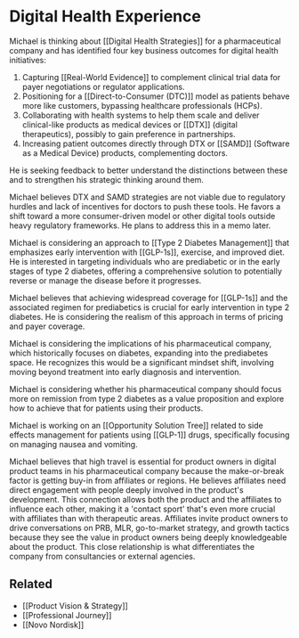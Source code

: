 # Digital Health Experience

Michael is thinking about [[Digital Health Strategies]] for a pharmaceutical company and has identified four key business outcomes for digital health initiatives: 
1. Capturing [[Real-World Evidence]] to complement clinical trial data for payer negotiations or regulator applications. 
2. Positioning for a [[Direct-to-Consumer (DTC)]] model as patients behave more like customers, bypassing healthcare professionals (HCPs). 
3. Collaborating with health systems to help them scale and deliver clinical-like products as medical devices or [[DTX]] (digital therapeutics), possibly to gain preference in partnerships. 
4. Increasing patient outcomes directly through DTX or [[SAMD]] (Software as a Medical Device) products, complementing doctors. 

He is seeking feedback to better understand the distinctions between these and to strengthen his strategic thinking around them.

Michael believes DTX and SAMD strategies are not viable due to regulatory hurdles and lack of incentives for doctors to push these tools. He favors a shift toward a more consumer-driven model or other digital tools outside heavy regulatory frameworks. He plans to address this in a memo later.

Michael is considering an approach to [[Type 2 Diabetes Management]] that emphasizes early intervention with [[GLP-1s]], exercise, and improved diet. He is interested in targeting individuals who are prediabetic or in the early stages of type 2 diabetes, offering a comprehensive solution to potentially reverse or manage the disease before it progresses.

Michael believes that achieving widespread coverage for [[GLP-1s]] and the associated regimen for prediabetics is crucial for early intervention in type 2 diabetes. He is considering the realism of this approach in terms of pricing and payer coverage.

Michael is considering the implications of his pharmaceutical company, which historically focuses on diabetes, expanding into the prediabetes space. He recognizes this would be a significant mindset shift, involving moving beyond treatment into early diagnosis and intervention.

Michael is considering whether his pharmaceutical company should focus more on remission from type 2 diabetes as a value proposition and explore how to achieve that for patients using their products.

Michael is working on an [[Opportunity Solution Tree]] related to side effects management for patients using [[GLP-1]] drugs, specifically focusing on managing nausea and vomiting.

Michael believes that high travel is essential for product owners in digital product teams in his pharmaceutical company because the make-or-break factor is getting buy-in from affiliates or regions. He believes affiliates need direct engagement with people deeply involved in the product's development. This connection allows both the product and the affiliates to influence each other, making it a 'contact sport' that's even more crucial with affiliates than with therapeutic areas. Affiliates invite product owners to drive conversations on PRB, MLR, go-to-market strategy, and growth tactics because they see the value in product owners being deeply knowledgeable about the product. This close relationship is what differentiates the company from consultancies or external agencies.

## Related
- [[Product Vision & Strategy]]
- [[Professional Journey]]
- [[Novo Nordisk]]